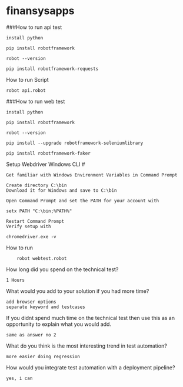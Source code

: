 # finansysapps
###How to run api test
    
    install python 
    
    pip install robotframework
    
    robot --version
        
    pip install robotframework-requests

How to run Script
    
    robot api.robot


###How to run web test
    
    install python 
    
    pip install robotframework

    robot --version
       
    pip install --upgrade robotframework-seleniumlibrary
    
    pip install robotframework-faker

Setup Webdriver 
Windows CLI #

    Get familiar with Windows Environment Variables in Command Prompt
    
    Create directory C:\bin
    Download it for Windows and save to C:\bin
    
    Open Command Prompt and set the PATH for your account with

    setx PATH "C:\bin;%PATH%"

    Restart Command Prompt
    Verify setup with

    chromedriver.exe -v


How to run

        robot webtest.robot
        
How long did you spend on the technical test?

    1 Hours

What would you add to your solution if you had more time?

    add browser options 
    separate keyword and testcases
    
If you didnt spend much time on the technical test then use this as an opportunity to
explain what you would add.

    same as answer no 2
    
What do you think is the most interesting trend in test automation?

    more easier doing regression
    
How would you integrate test automation with a deployment pipeline?

    yes, i can
